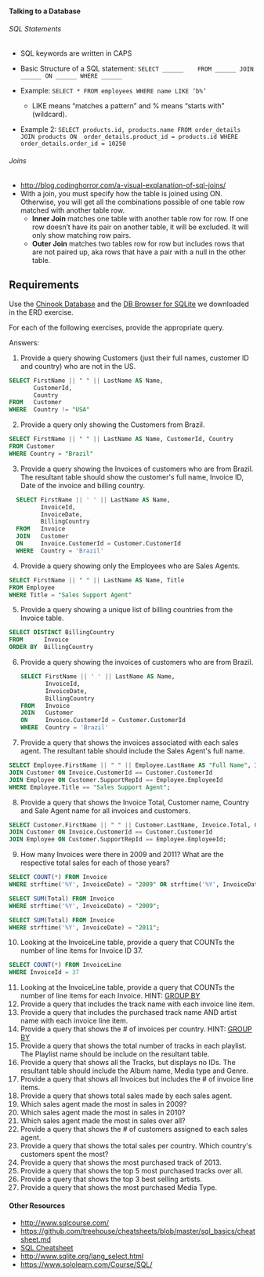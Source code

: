 #### Talking to a Database

###### SQL Statements
 * SQL keywords are written in CAPS
 * Basic Structure of a SQL statement:
	`SELECT ______   
	FROM ______
	JOIN ______ ON ______
	WHERE ______`

* Example:  `SELECT * FROM employees WHERE name LIKE ‘b%’`
   * LIKE means “matches a pattern” and % means “starts with” (wildcard).

* Example 2: `SELECT products.id, products.name FROM order_details JOIN products ON  order_details.product_id = products.id WHERE order_details.order_id = 10250`

###### Joins
* http://blog.codinghorror.com/a-visual-explanation-of-sql-joins/
* With a join, you must specify how the table is joined using ON. Otherwise, you will get all the combinations possible of one table row matched with another table row.
  * **Inner Join** matches one table with another table row for row. If one row doesn’t have its pair on another table, it will be excluded. It will only show matching row pairs.
  * **Outer Join** matches two tables row for row but includes rows that are not paired up, aka rows that have a pair with a null in the other table.




## Requirements
Use the [Chinook Database](https://chinookdatabase.codeplex.com/) and the [DB Browser for SQLite](http://sqlitebrowser.org/) we downloaded in the ERD exercise.

For each of the following exercises, provide the appropriate query.

Answers:

1. Provide a query showing Customers (just their full names, customer ID and country) who are not in the US.
  ```sql
  SELECT FirstName || " " || LastName AS Name,
         CustomerId,
         Country
  FROM   Customer
  WHERE  Country != "USA"
  ```
2. Provide a query only showing the Customers from Brazil.
  ```sql
  SELECT FirstName || " " || LastName AS Name, CustomerId, Country
  FROM Customer
  WHERE Country = "Brazil"
  ```
3. Provide a query showing the Invoices of customers who are from Brazil. The resultant table should show the customer's full name, Invoice ID, Date of the invoice and billing country.
  ```sql
    SELECT FirstName || ' ' || LastName AS Name,
           InvoiceId,
           InvoiceDate,
           BillingCountry
    FROM   Invoice
    JOIN   Customer
    ON     Invoice.CustomerId = Customer.CustomerId
    WHERE  Country = 'Brazil'
  ```
4. Provide a query showing only the Employees who are Sales Agents.
  ```sql
  SELECT FirstName || " " || LastName AS Name, Title
  FROM Employee
  WHERE Title = "Sales Support Agent"
  ```
5. Provide a query showing a unique list of billing countries from the Invoice table.
  ```sql
  SELECT DISTINCT BillingCountry
  FROM      Invoice
  ORDER BY  BillingCountry
  ```
6. Provide a query showing the invoices of customers who are from Brazil.
   ```sql
   SELECT FirstName || ' ' || LastName AS Name,
          InvoiceId,
          InvoiceDate,
          BillingCountry
   FROM   Invoice
   JOIN   Customer
   ON     Invoice.CustomerId = Customer.CustomerId
   WHERE  Country = 'Brazil'

   ```
7. Provide a query that shows the invoices associated with each sales agent. The resultant table should include the Sales Agent's full name.
  ```sql
  SELECT Employee.FirstName || " " || Employee.LastName AS "Full Name", Invoice.* FROM Invoice
  JOIN Customer ON Invoice.CustomerId == Customer.CustomerId
  JOIN Employee ON Customer.SupportRepId == Employee.EmployeeId
  WHERE Employee.Title == "Sales Support Agent";
  ```
8. Provide a query that shows the Invoice Total, Customer name, Country and Sale Agent name for all invoices and customers.
  ```sql
  SELECT Customer.FirstName || " " || Customer.LastName, Invoice.Total, Customer.Country, Employee.FirstName || " " || Employee.LastName AS "Sales Agent" FROM Invoice
  JOIN Customer ON Invoice.CustomerId == Customer.CustomerId
  JOIN Employee ON Customer.SupportRepId == Employee.EmployeeId;
  ```
9. How many Invoices were there in 2009 and 2011? What are the respective total sales for each of those years?
  ```sql
  SELECT COUNT(*) FROM Invoice
  WHERE strftime('%Y', InvoiceDate) = "2009" OR strftime('%Y', InvoiceDate) = "2011";
  ```
  ```sql
  SELECT SUM(Total) FROM Invoice
  WHERE strftime('%Y', InvoiceDate) = "2009";

  SELECT SUM(Total) FROM Invoice
  WHERE strftime('%Y', InvoiceDate) = "2011";
  ```
10. Looking at the InvoiceLine table, provide a query that COUNTs the number of line items for Invoice ID 37.
  ```sql
  SELECT COUNT(*) FROM InvoiceLine
  WHERE InvoiceId = 37
  ```
11. Looking at the InvoiceLine table, provide a query that COUNTs the number of line items for each Invoice. HINT: [GROUP BY](http://www.sqlite.org/lang_select.html#resultset)
12. Provide a query that includes the track name with each invoice line item.
13. Provide a query that includes the purchased track name AND artist name with each invoice line item.
14. Provide a query that shows the # of invoices per country. HINT: [GROUP BY](http://www.sqlite.org/lang_select.html#resultset)
15. Provide a query that shows the total number of tracks in each playlist. The Playlist name should be include on the resultant table.
16. Provide a query that shows all the Tracks, but displays no IDs. The resultant table should include the Album name, Media type and Genre.
17. Provide a query that shows all Invoices but includes the # of invoice line items.
18. Provide a query that shows total sales made by each sales agent.
19. Which sales agent made the most in sales in 2009?
20. Which sales agent made the most in sales in 2010?
21. Which sales agent made the most in sales over all?
22. Provide a query that shows the # of customers assigned to each sales agent.
23. Provide a query that shows the total sales per country. Which country's customers spent the most?
24. Provide a query that shows the most purchased track of 2013.
25. Provide a query that shows the top 5 most purchased tracks over all.
26. Provide a query that shows the top 3 best selling artists.
27. Provide a query that shows the most purchased Media Type.

#### Other Resources
* http://www.sqlcourse.com/
* https://github.com/treehouse/cheatsheets/blob/master/sql_basics/cheatsheet.md
* [SQL Cheatsheet](https://zeroturnaround.com/wp-content/uploads/2016/06/RebelLabs-SQL-cheat-sheet.png)
* http://www.sqlite.org/lang_select.html
* https://www.sololearn.com/Course/SQL/
